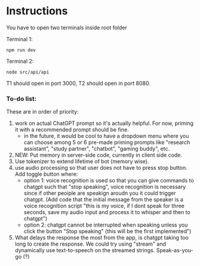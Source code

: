 # Instructions

You have to open two terminals inside root folder

Terminal 1:
```
npm run dev
```

Terminal 2:
```
node src/api/api
```


T1 should open in port 3000, T2 should open in port 8080.

### To-do list:
These are in order of priority:
1. work on actual ChatGPT prompt so it's actually helpful. For now, priming it with a recommended prompt should be fine.
    - in the future, it would be cool to have a dropdown menu where you can choose among 5 or 6 pre-made priming prompts like "research assistant", "study partner", "chatbot", "gaming buddy", etc.
2. NEW: Put memory in server-side code, currently in client side code.
3. Use tokenizer to extend lifetime of bot (memory wise).
4. use audio processing so that user does not have to press stop button. Add toggle button where:
    - option 1: voice recognition is used so that you can give commands to chatgpt such that "stop speaking", voice recognition is necessary since if other peoiple are speakign aroudn you it could trigger chatgpt. (Add code that the initial message from the speaker is a voice recognition script "this is my voice, if I dont speak for three seconds, save my audio input and process it to whisper and then to chatgpt")
    - option 2: chatgpt cannot be interrupted when speaking unless you click the button "Stop speaking" (this will be the first implemented")
5. What delays the response the most from the app, is chatgpt taking too long to create the response. We could try using "stream" and dynamically use text-to-speech on the streamed strings. Speak-as-you-go (?)

